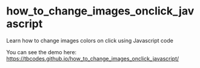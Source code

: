 # how_to_change_images_onclick_javascript
Learn how to change images colors on click using Javascript code

You can see the demo here:
https://tbcodes.github.io/how_to_change_images_onclick_javascript/
